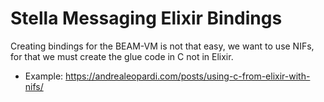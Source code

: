 # Stella Messaging Elixir Bindings

Creating bindings for the BEAM-VM is not that easy, we want to use NIFs, for that we must create the glue code in C not in Elixir.

- Example: https://andrealeopardi.com/posts/using-c-from-elixir-with-nifs/
